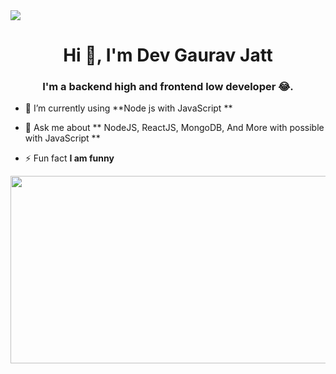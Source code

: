 <img src="https://i.pinimg.com/1200x/09/76/15/09761501f31eaf1c9995925a4dbb7dbf.jpg">

<h1 align="center">Hi 👋, I'm Dev Gaurav Jatt</h1>
<h3 align="center">I'm a backend high and frontend low developer 😂.</h3>

- 🌱 I’m currently using **Node js with JavaScript **


- 💬 Ask me about ** NodeJS, ReactJS, MongoDB, And More with possible with JavaScript  **

- ⚡ Fun fact **I am funny**


<img src="https://github-readme-stats.vercel.app/api/top-langs//?username=devgauravjatt&layout=donut" width="900" height="300">


